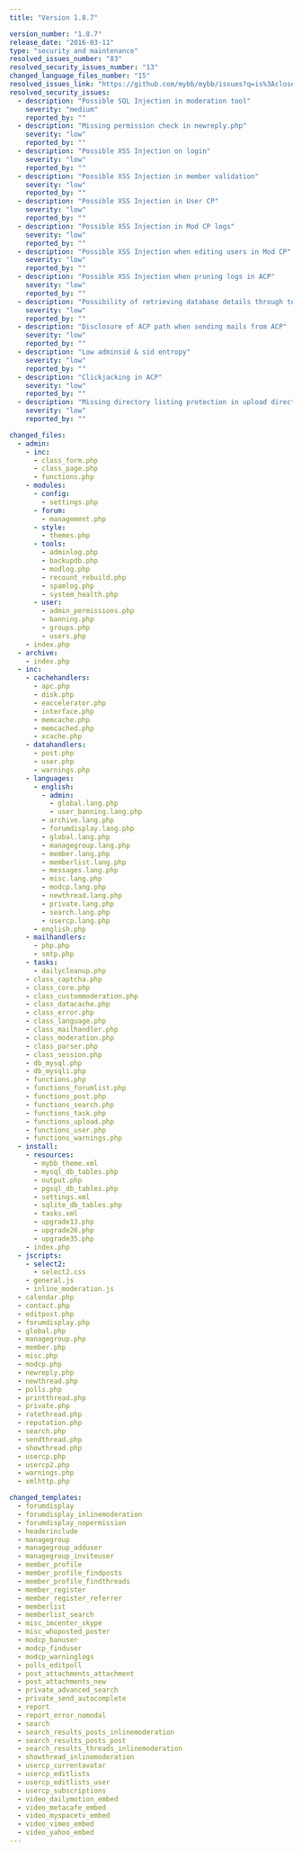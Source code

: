 ```yaml
---
title: "Version 1.8.7"

version_number: "1.8.7"
release_date: "2016-03-11"
type: "security and maintenance"
resolved_issues_number: "83"
resolved_security_issues_number: "13"
changed_language_files_number: "15"
resolved_issues_link: "https://github.com/mybb/mybb/issues?q=is%3Aclosed+milestone%3A1.8.7"
resolved_security_issues:
  - description: "Possible SQL Injection in moderation tool"
    severity: "medium"
    reported_by: ""
  - description: "Missing permission check in newreply.php"
    severity: "low"
    reported_by: ""
  - description: "Possible XSS Injection on login"
    severity: "low"
    reported_by: ""
  - description: "Possible XSS Injection in member validation"
    severity: "low"
    reported_by: ""
  - description: "Possible XSS Injection in User CP"
    severity: "low"
    reported_by: ""
  - description: "Possible XSS Injection in Mod CP logs"
    severity: "low"
    reported_by: ""
  - description: "Possible XSS Injection when editing users in Mod CP"
    severity: "low"
    reported_by: ""
  - description: "Possible XSS Injection when pruning logs in ACP"
    severity: "low"
    reported_by: ""
  - description: "Possibility of retrieving database details through templates"
    severity: "low"
    reported_by: ""
  - description: "Disclosure of ACP path when sending mails from ACP"
    severity: "low"
    reported_by: ""
  - description: "Low adminsid & sid entropy"
    severity: "low"
    reported_by: ""
  - description: "Clickjacking in ACP"
    severity: "low"
    reported_by: ""
  - description: "Missing directory listing protection in upload directories"
    severity: "low"
    reported_by: ""

changed_files:
  - admin:
    - inc:
      - class_form.php
      - class_page.php
      - functions.php
    - modules:
      - config:
        - settings.php
      - forum:
        - management.php
      - style:
        - themes.php
      - tools:
        - adminlog.php
        - backupdb.php
        - modlog.php
        - recount_rebuild.php
        - spamlog.php
        - system_health.php
      - user:
        - admin_permissions.php
        - banning.php
        - groups.php
        - users.php
    - index.php
  - archive:
    - index.php
  - inc:
    - cachehandlers:
      - apc.php
      - disk.php
      - eaccelerator.php
      - interface.php
      - memcache.php
      - memcached.php
      - xcache.php
    - datahandlers:
      - post.php
      - user.php
      - warnings.php
    - languages:
      - english:
        - admin:
          - global.lang.php
          - user_banning.lang.php
        - archive.lang.php
        - forumdisplay.lang.php
        - global.lang.php
        - managegroup.lang.php
        - member.lang.php
        - memberlist.lang.php
        - messages.lang.php
        - misc.lang.php
        - modcp.lang.php
        - newthread.lang.php
        - private.lang.php
        - search.lang.php
        - usercp.lang.php
      - english.php
    - mailhandlers:
      - php.php
      - smtp.php
    - tasks:
      - dailycleanup.php
    - class_captcha.php
    - class_core.php
    - class_custommoderation.php
    - class_datacache.php
    - class_error.php
    - class_language.php
    - class_mailhandler.php
    - class_moderation.php
    - class_parser.php
    - class_session.php
    - db_mysql.php
    - db_mysqli.php
    - functions.php
    - functions_forumlist.php
    - functions_post.php
    - functions_search.php
    - functions_task.php
    - functions_upload.php
    - functions_user.php
    - functions_warnings.php
  - install:
    - resources:
      - mybb_theme.xml
      - mysql_db_tables.php
      - output.php
      - pgsql_db_tables.php
      - settings.xml
      - sqlite_db_tables.php
      - tasks.xml
      - upgrade13.php
      - upgrade26.php
      - upgrade35.php
    - index.php
  - jscripts:
    - select2:
      - select2.css
    - general.js
    - inline_moderation.js
  - calendar.php
  - contact.php
  - editpost.php
  - forumdisplay.php
  - global.php
  - managegroup.php
  - member.php
  - misc.php
  - modcp.php
  - newreply.php
  - newthread.php
  - polls.php
  - printthread.php
  - private.php
  - ratethread.php
  - reputation.php
  - search.php
  - sendthread.php
  - showthread.php
  - usercp.php
  - usercp2.php
  - warnings.php
  - xmlhttp.php

changed_templates:
  - forumdisplay
  - forumdisplay_inlinemoderation
  - forumdisplay_nopermission
  - headerinclude
  - managegroup
  - managegroup_adduser
  - managegroup_inviteuser
  - member_profile
  - member_profile_findposts
  - member_profile_findthreads
  - member_register
  - member_register_referrer
  - memberlist
  - memberlist_search
  - misc_imcenter_skype
  - misc_whoposted_poster
  - modcp_banuser
  - modcp_finduser
  - modcp_warninglogs
  - polls_editpoll
  - post_attachments_attachment
  - post_attachments_new
  - private_advanced_search
  - private_send_autocomplete
  - report
  - report_error_nomodal
  - search
  - search_results_posts_inlinemoderation
  - search_results_posts_post
  - search_results_threads_inlinemoderation
  - showthread_inlinemoderation
  - usercp_currentavatar
  - usercp_editlists
  - usercp_editlists_user
  - usercp_subscriptions
  - video_dailymotion_embed
  - video_metacafe_embed
  - video_myspacetv_embed
  - video_vimeo_embed
  - video_yahoo_embed
---
```

